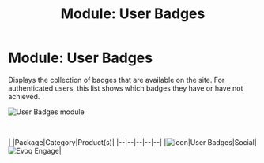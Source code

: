 ﻿---
uid: module-user-badges
locale: en
title: "Module: User Badges"
dnneditions: 
dnnversion: 09.02.00
related-topics: module-activities,module-activity-stream,module-answers,module-blogs,module-challenges,module-discussions,module-group-directory,module-group-spaces,module-ideas,module-journal,module-latest-challenges,module-leaderboard,module-member-directory,module-message-center,module-my-status,module-profile-dashboard,module-social-groups,module-related-content,module-social-events,module-social-sharing,module-wiki
---

# Module: User Badges

Displays the collection of badges that are available on the site. For authenticated users, this list shows which badges they have or have not achieved.

  

![User Badges module](/images/scr-module-UserBadges.png)

  

 

|  |Package|Category|Product(s)|
|--|--|--|--|--|
|![icon](/images/ico-module-userbadges.png)|User Badges|Social|![Evoq Engage](/images/ico-evoq-engage.png)|
